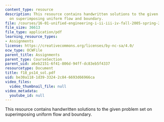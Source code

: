 ```yaml
---
content_type: resource
description: This resource contains handwritten solutions to the given problem set
  on superimposing uniform flow and boundary.
file: /courses/16-01-unified-engineering-i-ii-iii-iv-fall-2005-spring-2006/be30a1181d3933242c846693d66966ca_f18_ps14_sol.pdf
file_size: 36613
file_type: application/pdf
learning_resource_types:
- Assignments
license: https://creativecommons.org/licenses/by-nc-sa/4.0/
ocw_type: OCWFile
parent_title: Assignments
parent_type: CourseSection
parent_uid: a6eb2151-6f41-806d-94ff-dc83eb5f4337
resourcetype: Document
title: f18_ps14_sol.pdf
uid: be30a118-1d39-3324-2c84-6693d66966ca
video_files:
  video_thumbnail_file: null
video_metadata:
  youtube_id: null
---
```

This resource contains handwritten solutions to the given problem set on superimposing uniform flow and boundary.